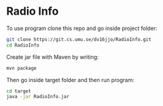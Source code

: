 # Radio Info

To use program clone this repo and go inside project folder:
```sh
git clone https://git.cs.umu.se/dv16jjo/RadioInfo.git
cd RadioInfo
```
Create jar file with Maven by writing:
```sh
mvn package
```
Then go inside target folder and then run program:
```sh
cd target
java -jar RadioInfo.jar
```


